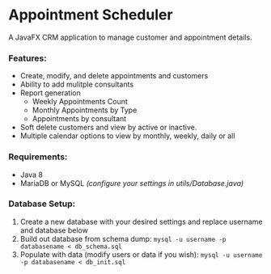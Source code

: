 # Appointment Scheduler

A JavaFX CRM application to manage customer and appointment details.

### Features:
- Create, modify, and delete appointments and customers
- Ability to add mulitple consultants
- Report generation
	- Weekly Appointments Count
	- Monthly Appointments by Type
	- Appointments by consultant
- Soft delete customers and view by active or inactive.
- Multiple calendar options to view by monthly, weekly, daily or all

### Requirements:
- Java 8
- MariaDB or MySQL *(configure your settings in utils/Database.java)*

### Database Setup:
1. Create a new database with your desired settings and replace username and database below
2. Build out database from schema dump:
`mysql -u username -p databasename < db_schema.sql`
3. Populate with data (modify users or data if you wish):
`mysql -u username -p databasename < db_init.sql`

